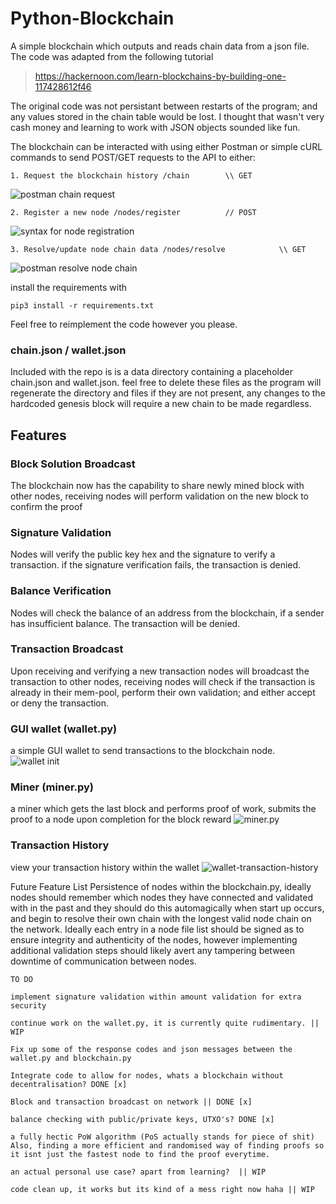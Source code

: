 # Python-Blockchain

A simple blockchain which outputs and reads chain data from a json file. The code was adapted from the following tutorial
> https://hackernoon.com/learn-blockchains-by-building-one-117428612f46

The original code was not persistant between restarts of the program; and any values stored in the chain table would be lost.
I thought that wasn't very cash money and learning to work with JSON objects sounded like fun.

The blockchain can be interacted with using either Postman or simple cURL commands to send POST/GET requests to the API to either:

````
1. Request the blockchain history /chain 		\\ GET
````
![postman chain request](pictures/postman-chain-get.png)
``````
2. Register a new node /nodes/register 			// POST
``````
![syntax for node registration](pictures/postman-node-register.png)
``````````
3. Resolve/update node chain data /nodes/resolve 			\\ GET
``````````
![postman resolve node chain](pictures/postman-resolve-node.png)




install the requirements with

````
pip3 install -r requirements.txt
````

Feel free to reimplement the code however you please.

### chain.json / wallet.json
Included with the repo is is a data directory containing a placeholder chain.json and wallet.json.
feel free to delete these files as the program will regenerate the directory and files if they are not present,
any changes to the hardcoded genesis block will require a new chain to be made regardless.
## Features
### Block Solution Broadcast
The blockchain now has the capability to share newly mined block with other nodes, receiving nodes will perform 
validation on the new block to confirm the proof
### Signature Validation
Nodes will verify the public key hex and the signature to verify a transaction. if the signature verification fails, 
the transaction is denied.
### Balance Verification
Nodes will check the balance of an address from the blockchain, if a sender has insufficient balance.
The transaction will be denied.
### Transaction Broadcast
Upon receiving and verifying a new transaction nodes will broadcast the transaction to other nodes,
receiving nodes will check if the transaction is already in their mem-pool, perform their own validation; and either accept or deny the transaction.
### GUI wallet (wallet.py)
a simple GUI wallet to send transactions to the blockchain node. 
![wallet init](pictures/wallet-init.png)
### Miner (miner.py)
a miner which gets the last block and performs proof of work, submits the proof to a node upon completion for the block reward
![miner.py](pictures/miner-and-chain.png)
### Transaction History
view your transaction history within the wallet
![wallet-transaction-history](pictures/wallet-transaction-history.png)


Future Feature List
Persistence of nodes within the blockchain.py, ideally nodes should remember which nodes they have connected and validated with in the past and they should do this automagically when start up occurs, and begin to resolve their own chain with the longest valid node chain on the network. Ideally each entry in a node file list should be signed as to ensure integrity and authenticity of the nodes, however implementing additional validation steps should likely avert any tampering between downtime of communication between nodes.


```
TO DO

implement signature validation within amount validation for extra security

continue work on the wallet.py, it is currently quite rudimentary. || WIP

Fix up some of the response codes and json messages between the wallet.py and blockchain.py

Integrate code to allow for nodes, whats a blockchain without decentralisation? DONE [x]

Block and transaction broadcast on network || DONE [x]

balance checking with public/private keys, UTXO's? DONE [x]

a fully hectic PoW algorithm (PoS actually stands for piece of shit)
Also, finding a more efficient and randomised way of finding proofs so it isnt just the fastest node to find the proof everytime.

an actual personal use case? apart from learning?  || WIP

code clean up, it works but its kind of a mess right now haha || WIP
```


